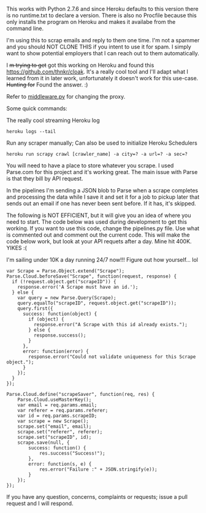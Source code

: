 This works with Python 2.7.6 and since Heroku defaults to this version there is no runtime.txt to declare a version. There is also no Procfile because this only installs the program on Heroku and makes it availabe from the command line. 

I'm using this to scrap emails and reply to them one time. I'm not a spammer and you should NOT CLONE THIS if you intent to use it for spam. I simply want to show potential employers that I can reach out to them automatically. 

I ~~m trying to get~~ got this working on Heroku and found this https://github.com/thnkr/cloak. It's a really cool tool and I'll adapt what I learned from it in later work, unfortunately it doesn't work for this use-case. ~~Hunting for~~ Found the answer. :)

Refer to [middleware.py](https://github.com/MrRyanAlexander/Mad_Bot/blob/master/mad_bot/middleware.py "Middleware.PY") for changing the proxy.

Some quick commands:

  The really cool streaming Heroku log

  ```
  heroku logs --tail 

  ```
  Run any scraper manually; Can also be used to initialize Heroku Schedulers

  ```
  heroku run scrapy crawl [crawler_name] -a city=? -a url=? -a sec=?

  ```

You will need to have a place to store whatever you scrape.
I used Parse.com for this project and it's working great. 
The main issue with Parse is that they bill by API request. 

In the pipelines I'm sending a JSON blob to Parse when a scrape completes and 
processing the data while I save it and set it for a job to pickup later that 
sends out an email if one has never been sent before. If it has, it's skipped. 


The following is NOT EFFICIENT, but it will give you an idea 
of where you need to start. The code below was used during development to get 
this working. If you want to use this code, change the pipelines.py file. Use 
what is commented out and comment out the current code. This will make the code 
below work, but look at your API requets after a day. Mine hit 400K. YIKES :(

I'm sailing under 10K a day running 24/7 now!!! Figure out how yourself... lol


  ```
  var Scrape = Parse.Object.extend("Scrape");
  Parse.Cloud.beforeSave("Scrape", function(request, response) {
    if (!request.object.get("scrapeID")) {
      response.error('A Scrape must have an id.');
    } else {
      var query = new Parse.Query(Scrape);
      query.equalTo("scrapeID", request.object.get("scrapeID"));
      query.first({
        success: function(object) {
          if (object) {
            response.error("A Scrape with this id already exists.");
          } else {
            response.success();
          }
        },
        error: function(error) {
          response.error("Could not validate uniqueness for this Scrape object.");
        }
      });
    }
  });
  
  Parse.Cloud.define("scrapeSaver", function(req, res) {
      Parse.Cloud.useMasterKey();
      var email = req.params.email;
      var referer = req.params.referer;
      var id = req.params.scrapeID;
      var scrape = new Scrape();
      scrape.set("email", email);
      scrape.set("referer", referer);
      scrape.set("scrapeID", id);
      scrape.save(null, {
          success: function() {
              res.success("Success!");
          },
          error: function(s, e) {
              res.error("Failure :" + JSON.stringify(e));
          }
      });
  });
  ```
If you have any question, concerns, complaints or requests; issue a pull request and I will respond. 
